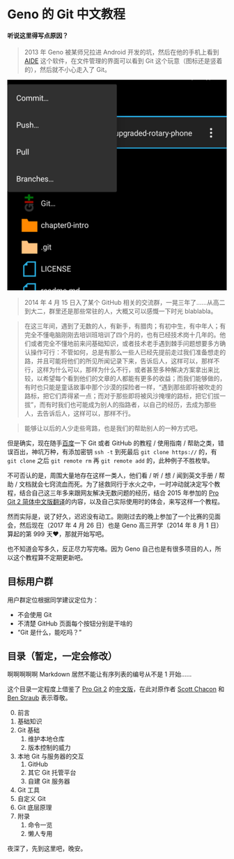 # Geno 的 Git 中文教程

#### 听说这里得写点原因？
> 2013 年 Geno 被某师兄拉进 Android 开发的坑，然后在他的手机上看到 [AIDE](http://www.android-ide.com/) 这个软件，在文件管理的界面可以看到 Git 这个玩意（图标还是竖着的），然后就不小心走入了 Git。

![Git in AIDE](https://raw.githubusercontent.com/Geno1024/upgraded-rotary-phone/master/images/Git_in_AIDE.png)

> 2014 年 4 月 15 日入了某个 GitHub 相关的交流群，一晃三年了……从高二到大二，群里还是那些常驻的人，大概又可以感慨一下时光 blablabla。

> 在这三年间，遇到了无数的人，有新手，有腊肉；有初中生，有中年人；有完全不懂电脑刚刚去培训班培训了四个月的，也有已经技术岗十几年的。他们或者完全不懂地前来问基础知识，或者技术老手遇到棘手问题想要多方确认操作可行：不管如何，总是有那么一些人已经先提前走过我们准备想走的路，并且可能将他们的所见所闻记录下来，告诉后人，这样可以，那样不行，这样为什么可以，那样为什么不行，或者甚至多种解决方案拿出来比较，以希望每个看到他们的文章的人都能有更多的收益；而我们能够做的，有时也只能是童话故事中那个沙漠的探险者一样，“遇到那些即将被吹走的路标，把它们弄得紧一点；而对于那些即将被风沙掩埋的路标，把它们拔一拔”，而有时我们也可能成为别人的指路者，以自己的经历，去成为那些人，去告诉后人，这样可以，那样不行。

> 能够让以后的人少走些弯路，也是我们的帮助别人的一种方式吧。

但是确实，现在随手[百度](http://www.udiab.net)一下 Git 或者 GitHub 的教程 / 使用指南 / 帮助之类，错误百出，神坑万种，有添加密钥 `ssh -t` 到死最后 `git clone https://` 的，有 `git clone` 之后 `git remote rm` 再 `git remote add` 的，此种例子不胜枚举。

不可否认的是，周围大量地存在这样一类人，他们看 / 听 / 想 / 闻到英文手册 / 帮助 / 文档就会七窍流血而死。为了拯救同行于水火之中，一时冲动就决定写个教程，结合自己这三年多来跟网友解决无数问题的经历，结合 2015 年参加的 [Pro Git 2 简体中文版翻译](https://github.com/progit/progit2-zh/)的内容，以及自己实际使用时的体会，来写这样一个教程。

然而实际是，说了好久，迟迟没有动工。刚刚过去的晚上参加了一个比赛的见面会，然后现在（2017 年 4 月 26 日）也是 Geno 高三开学（2014 年 8 月 1 日）算起的第 999 天:heart:，那就开始写吧。

也不知道会写多久，反正尽力写完咯。因为 Geno 自己也是有很多项目的人，所以这个教程算不定期更新吧。

## 目标用户群
用户群定位根据同学建议定位为：

* 不会使用 Git
* 不清楚 GitHub 页面每个按钮分别是干啥的
* “Git 是什么，能吃吗？”

## 目录（暂定，一定会修改）

啊啊啊啊啊 Markdown 居然不能让有序列表的编号从不是 1 开始……

这个目录一定程度上借鉴了 [Pro Git 2](https://git-scm.com/book) 的[中文版](https://git-scm.com/book/zh/v2)，在此对原作者 [Scott Chacon](https://github.com/schacon) 和 [Ben Straub](https://github.com/ben) 表示尊敬。

0. 前言
1. 基础知识
2. Git 基础
	1. 维护本地仓库
	2. 版本控制的威力
3. 本地 Git 与服务器的交互
	1. GitHub 
	2. 其它 Git 托管平台
	3. 自建 Git 服务器
4. Git 工具
5. 自定义 Git
6. Git 底层原理
7. 附录
	1. 命令一览
	2. 懒人专用

夜深了，先到这里吧，晚安。
